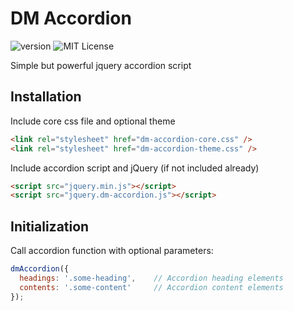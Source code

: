 # DM Accordion

![version](https://img.shields.io/badge/version-2.0.0-brightgreen.svg?style=flat-square "Version")
![MIT License](https://img.shields.io/badge/license-MIT-blue.svg?style=flat-square)

Simple but powerful jquery accordion script

## Installation

Include core css file and optional theme
```html
<link rel="stylesheet" href="dm-accordion-core.css" />
<link rel="stylesheet" href="dm-accordion-theme.css" />
```

Include accordion script and jQuery (if not included already)
```html
<script src="jquery.min.js"></script>
<script src="jquery.dm-accordion.js"></script>
```


## Initialization

Call accordion function with optional parameters:

```javascript
dmAccordion({
  headings: '.some-heading',    // Accordion heading elements
  contents: '.some-content'     // Accordion content elements
});
```
